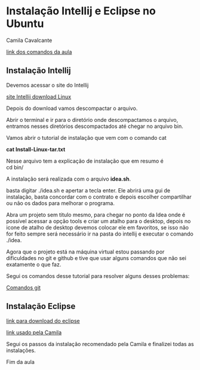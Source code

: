 # Instalação Intellij e Eclipse no Ubuntu  

Camila Cavalcante 

[link dos comandos da aula](https://github.com/cami-la/curso-dio-dominando-ides-java)

## Instalação Intellij 

Devemos acessar o site do Intellij

[site Intellij download Linux](https://www.jetbrains.com/idea/download/#section=linux)

Depois do download vamos descompactar o arquivo. 

Abrir o terminal e ir para o diretório onde descompactamos o arquivo, entramos nesses diretórios descompactados até chegar no arquivo bin.

Vamos abrir o tutorial de instalação que vem com o comando cat  

**cat Install-Linux-tar.txt** 

Nesse arquivo tem a explicação de instalação que em resumo é  
cd bin/

A instalação será realizada com o arquivo **idea.sh**.

basta digitar ./idea.sh e apertar a tecla enter. Ele abrirá uma gui de instalação, basta concordar com o contrato e depois escolher compartilhar ou não os dados para melhorar o programa.

Abra um projeto sem titulo mesmo, para chegar no ponto da Idea onde é possível acessar a opção tools e criar um atalho para o desktop, depois no icone de atalho de desktop devemos colocar ele em favoritos, se isso não for feito sempre será necessário ir na pasta do intellij e executar o comando ./idea.  

Agora que o projeto está na máquina virtual estou passando por dificuldades no git e github e tive que usar alguns comandos que não sei exatamente o que faz.

Segui os comandos desse tutorial para resolver alguns desses problemas:  

[Comandos git](https://stackoverflow.com/questions/14318234/how-do-i-ignore-an-error-on-git-pull-about-my-local-changes-would-be-overwritt)

## Instalação Eclipse  

[link para download do eclipse](https://www.eclipse.org/downloads/download.php?file=/oomph/epp/2021-06/R/eclipse-inst-jre-linux64.tar.gz)

[link usado pela Camila ](https://www.eclipse.org/downloads/packages/)

Segui os passos da instalação recomendado pela Camila e finalizei todas as instalações.

Fim da aula
